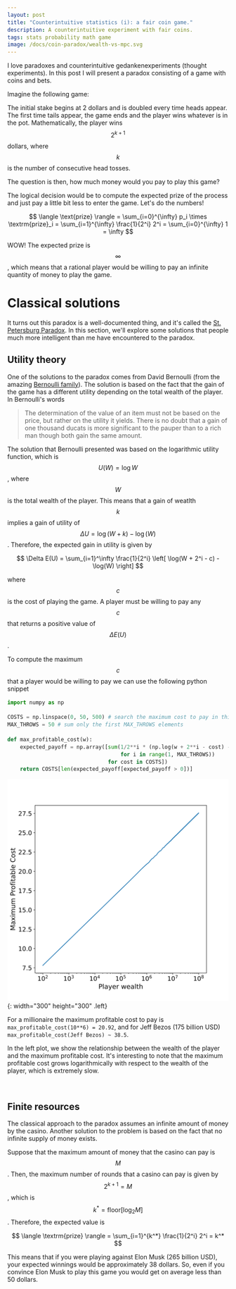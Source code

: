 ```yaml
---
layout: post
title: "Counterintuitive statistics (i): a fair coin game."
description: A counterintuitive experiment with fair coins.
tags: stats probability math game
image: /docs/coin-paradox/wealth-vs-mpc.svg
---
```


I love paradoxes and counterintuitive gedankenexperiments (thought experiments). In this post I will present a paradox consisting of a game with coins and bets.

Imagine the following game:

The initial stake begins at 2 dollars and is doubled every time heads appear. The first time tails appear, the game ends and the player wins whatever is in the pot. Mathematically, the player wins $$ 2^{k+1} $$ dollars, where $$k$$ is the number of consecutive head tosses. 

The question is then, how much money would you pay to play this game?

The logical decision would be to compute the expected prize of the process and just pay a little bit less to enter the game. Let's do the numbers!

$$
\langle \text{prize} \rangle = \sum_{i=0}^{\infty} p_i \times \textrm{prize}_i = \sum_{i=1}^{\infty} \frac{1}{2^i} 2^i = \sum_{i=0}^{\infty} 1 = \infty
$$

WOW! The expected prize is $$\infty$$, which means that a rational player would be willing to pay an infinite quantity of money to play the game.

# Classical solutions

It turns out this paradox is a well-documented thing, and it's called the [St. Petersburg Paradox](https://en.wikipedia.org/wiki/St._Petersburg_paradox). In this section, we'll explore some solutions that people much more intelligent than me have encountered to the paradox.

## Utility theory

One of the solutions to the paradox comes from David Bernoulli (from the amazing [Bernoulli family](https://en.wikipedia.org/wiki/Bernoulli_family)). The solution is based on the fact that the gain of the game has a different utility depending on the total wealth of the player. In Bernoulli's words

> The determination of the value of an item must not be based on the price, but rather on the utility it yields. There is no doubt that a gain of one thousand ducats is more significant to the pauper than to a rich man though both gain the same amount.
  
The solution that Bernoulli presented was based on the logarithmic utility function, which is $$U(W) = \log W$$, where $$W$$ is the total wealth of the player. This means that a gain of weatlth $$k$$ implies a gain of utility of $$\Delta U = \log (W + k) - \log(W)$$. Therefore, the expected gain in utility is given by

$$
\Delta E(U) = \sum_{i=1}^\infty \frac{1}{2^i} \left[ \log(W + 2^i - c) - \log(W) \right]
$$

where $$c$$ is the cost of playing the game. A player must be willing to pay any $$c$$ that returns a positive value of $$\Delta E(U)$$.

To compute the maximum $$c$$ that a player would be willing to pay we can use the following python snippet

```python
import numpy as np

COSTS = np.linspace(0, 50, 500) # search the maximum cost to pay in this range
MAX_THROWS = 50 # sum only the first MAX_THROWS elements

def max_profitable_cost(w):
    expected_payoff = np.array([sum(1/2**i * (np.log(w + 2**i - cost) - np.log(w)) 
                                    for i in range(1, MAX_THROWS)) 
                                for cost in COSTS])
    return COSTS[len(expected_payoff[expected_payoff > 0])]
```


![wealth-vs-mpc](/docs/coin-paradox/wealth-vs-mpc.svg){: width="300" height="300" .left}


For a millionaire the maximum profitable cost to pay is `max_profitable_cost(10**6) = 20.92`, and for Jeff Bezos (175 billion USD) `max_profitable_cost(Jeff Bezos) ~ 38.5`.
 
In the left plot, we show the relationship between the wealth of the player and the maximum profitable cost. It's interesting to note that the maximum profitable cost grows logarithmically with respect to the wealth of the player, which is extremely slow.

<br>

## Finite resources

The classical approach to the paradox assumes an infinite amount of money by the casino. Another solution to the problem is based on the fact that no infinite supply of money exists. 

Suppose that the maximum amount of money that the casino can pay is $$M$$. Then, the maximum number of rounds that a casino can pay is given by $$2^{k+1} = M$$, which is $$k^* = \textrm{floor} \left[ \log_{2} M \right] $$. Therefore, the expected value is

$$
\langle \textrm{prize} \rangle = \sum_{i=1}^{k^*} \frac{1}{2^i} 2^i = k^*
$$

This means that if you were playing against Elon Musk (265 billion USD), your expected winnings would be approximately 38 dollars. So, even if you convince Elon Musk to play this game you would get on average less than 50 dollars.